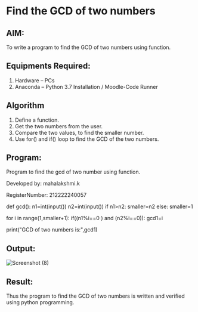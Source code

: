 # Find the GCD of two numbers

## AIM:
To write a program to find the GCD of two numbers using function.

## Equipments Required:
1. Hardware – PCs
2. Anaconda – Python 3.7 Installation / Moodle-Code Runner

## Algorithm
1. Define a function.
2. Get the two numbers from the user.
3. Compare the two values, to find the smaller number.
4. Use for() and if() loop to find the GCD of the two numbers.

## Program:

Program to find the gcd of two number using function.

Developed by: mahalakshmi.k

RegisterNumber: 212222240057 

def gcd():
     n1=int(input())
     n2=int(input())
if n1>n2:
    smaller=n2
else:
    smaller=1

for i in range(1,smaller+1):
    if((n1%i==0 ) and (n2%i==0)):
       gcd1=i
        
print("GCD of two numbers is:",gcd1)


## Output:

![Screenshot (8)](https://github.com/maha712/GCD-of-two-numbers/assets/121156360/98f9c53d-3ae6-44d3-adac-6ad4c89e0f65)


## Result:
Thus the program to find the GCD of two numbers is written and verified using python programming.
